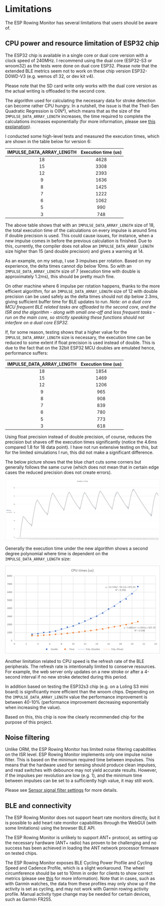 # Limitations

The ESP Rowing Monitor has several limitations that users should be aware of.

## CPU power and resource limitation of ESP32 chip

The ESP32 chip is available in a single core or dual core version with a clock speed of 240MHz. I recommend using the dual core (ESP32-S3 or wroom32) as the tests were done on dual core ESP32. Please note that the extended BLE metrics seem not to work on these chip version ESP32-D0WD-V3 (e.g. wemos d1 32, or dev kit v4).

Please note that the SD card write only works with the dual core version as the actual writing is offloaded to the second core.

The algorithm used for calculating the necessary data for stroke detection can become rather CPU hungry. In a nutshell, the issue is that the Theil-Sen Quadratic Regression is O(N&#178;), which means that as the size of the `IMPULSE_DATA_ARRAY_LENGTH` increases, the time required to complete the calculations increases exponentially (for more information, please see [this explanation](https://github.com/laberning/openrowingmonitor/blob/v1beta/docs/physics_openrowingmonitor.md#use-of-quadratic-theil-senn-regression-for-determining-%CE%B1-and-%CF%89-based-on-time-and-%CE%B8)).

I conducted some high-level tests and measured the execution times, which are shown in the table below for version 6:

|IMPULSE_DATA_ARRAY_LENGTH|Execution time (us)|
|:-----------------------:|:-----------------:|
|18                       |4628               |
|15                       |3308               |
|12                       |2393               |
|9                        |1636               |
|8                        |1425               |
|7                        |1222               |
|6                        |1062               |
|5                        |990                |
|3                        |748                |

The above table shows that with an `IMPULSE_DATA_ARRAY_LENGTH` size of 18, the total execution time of the calculations on every impulse is around 5ms if double precision is used. This could cause issues, for instance, when a new impulse comes in before the previous calculation is finished. Due to this, currently, the compiler does not allow an `IMPULSE_DATA_ARRAY_LENGTH` size higher than 15 (and double precision) and gives a warning at 14.

As an example, on my setup, I use 3 impulses per rotation. Based on my experience, the delta times cannot dip below 10ms. So with an `IMPULSE_DATA_ARRAY_LENGTH` size of 7 (execution time with double is approximately 1.2ms), this should be pretty much fine.

On other machine where 6 impulse per rotation happens, thanks to the more efficient algorithm, for an `IMPULSE_DATA_ARRAY_LENGTH` size of 12 with double precision can be used safely as the delta times should not dip below 2.3ms, giving sufficient buffer time for BLE updates to run.
_Note: on a dual core MCU frequent BLE related tasks are offloaded to the second core, and the ISR and the algorithm - along with small one-off and less frequent tasks - run on the main core, so strictly speaking these functions should not interfere on a dual core ESP32._

If, for some reason, testing shows that a higher value for the `IMPULSE_DATA_ARRAY_LENGTH` size is necessary, the execution time can be reduced to some extent if float precision is used instead of double. This is due to the fact that on the 32bit ESP32 MCU doubles are emulated hence, performance suffers:

|IMPULSE_DATA_ARRAY_LENGTH|Execution time (us)|
|:-----------------------:|:-----------------:|
|18                       |1854               |
|15                       |1469               |
|12                       |1206               |
|9                        |965               |
|8                        |908                |
|7                        |839                |
|6                        |780                |
|5                        |773                |
|3                        |618                |

Using float precision instead of double precision, of course, reduces the precision but shaves off the execution times significantly (notice the 4.6ms compared 1.8 for 18 data point). I have not run extensive testing on this, but for the limited simulations I run, this did not make a significant difference.

The below picture shows that the blue chart cuts some corners but generally follows the same curve (which does not mean that in certain edge cases the reduced precision does not create errors).

![Float vs. Double](imgs/float-vs-double.jpg)

Generally the execution time under the new algorithm shows a second degree polynomial where time is dependent on the `IMPULSE_DATA_ARRAY_LENGTH` size:

![Float vs. Double Curves](imgs/float-vs-double-curves.jpg)

Another limitation related to CPU speed is the refresh rate of the BLE peripherals. The refresh rate is intentionally limited to conserve resources. For example, the web server only updates on a new stroke or after a 4-second interval if no new stroke detected during this period.

In addition based on testing the ESP32s3 chip (e.g. on a Loling S3 mini board) is significantly more efficient than the wroom chips. Depending on the `IMPULSE_DATA_ARRAY_LENGTH` value the performance improvement is between 40-10% (performance improvement decreasing exponentially when increasing the value).

Based on this, this chip is now the clearly recommended chip for the purpose of this project.

## Noise filtering

Unlike ORM, the ESP Rowing Monitor has limited noise filtering capabilities on the ISR level. ESP Rowing Monitor implements only one impulse noise filter. This is based on the minimum required time between impulses. This means that the hardware used for sensing should produce clean impulses, and read switches with debounce may not yield accurate results. However, if the impulses per revolution are low (e.g. 1), and the minimum time between impulses can be set to a sufficiently high value, it may still work.

Please see [Sensor signal filter settings](settings.md#sensor-signal-filter-settings) for more details.

## BLE and connectivity

The ESP Rowing Monitor does not support heart rate monitors directly, but it is possible to add heart rate monitor capabilities through the WebGUI (with some limitations) using the browser BLE API.

The ESP Rowing Monitor is unlikely to support ANT+ protocol, as setting up the necessary hardware (ANT+ radio) has proven to be challenging and no success has been achieved in loading the ANT network processor firmware on tested chips.

The ESP Rowing Monitor exposes BLE Cycling Power Profile and Cycling Speed and Cadence Profile, which is a slight workaround. The wheel circumference should be set to 10mm in order for clients to show correct metrics (please see [this](settings.md) for more information). Note that in cases, such as with Garmin watches, the data from these profiles may only show up if the activity is set as cycling, and may not work with Garmin rowing activity profile. Manual activity type change may be needed for certain devices, such as Garmin FR255.
